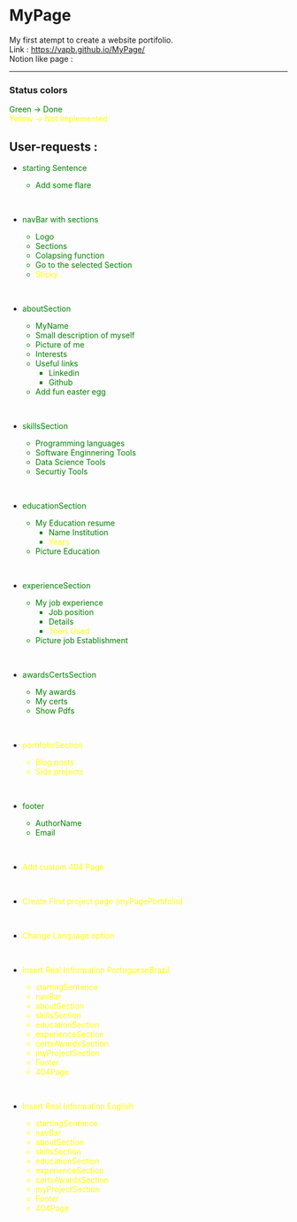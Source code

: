 # MyPage

My first atempt to create a website portifolio. <br>
Link : https://vapb.github.io/MyPage/ <br>
Notion like page : 

---

### Status colors

<span style='color:green'>Green -> Done</span><br>
<span style='color:yellow'>Yellow -> Not Implemented</span>

## User-requests :

* <span style='color:green'> starting Sentence
    * Add some flare    
</span>

<br>

* <span style='color:green'> navBar with sections
    * Logo
    * Sections 
    * Colapsing function
    * Go to the selected Section </span>
    * <span style='color:yellow'> Sticky </span>

<br>

* <span style='color:green'> aboutSection
    * MyName
    * Small description of myself
    * Picture of me
    * Interests
    * Useful links
        * Linkedin
        * Github
    * Add fun easter egg
</span>

<br>


* <span style='color:green'> skillsSection
    * Programming languages
    * Software Enginnering Tools
    * Data Science Tools
    * Securtiy Tools
</span>

<br>


* <span style='color:green'> educationSection
    * My Education resume
        * Name Institution </span>
        * <span style='color:yellow'> Years </span>
    * Picture Education    
</span>

<br>


* <span style='color:green'> experienceSection
    * My job experience
        * Job position
        * Details
        * <span style='color:yellow'> Tools Used </span>
    * Picture job Establishment
</span>

<br>


* <span style='color:green'> awardsCertsSection
    * My awards
    * My certs
    * Show Pdfs
</span>

<br>


* <span style='color:yellow'> portifolioSection
    * Blog posts
    * Side projects
</span>    

<br>

* <span style='color:green'> footer
    * AuthorName
    * Email
</span>

<br>

* <span style='color:yellow'> Add custom 404 Page </span>

<br>

* <span style='color:yellow'> Create First project page (myPagePortifolio) </span>

<br>


* <span style='color:yellow'> Change Language option </span>

<br>

* <span style='color:yellow'> Insert Real Information PortugueseBrazil
    * startingSentence
    * navBar
    * aboutSection
    * skillsSection
    * educationSection 
    * experienceSection
    * certsAwardsSection
    * myProjectSection
    * Footer
    * 404Page
</span>

<br>

* <span style='color:yellow'> Insert Real Information English
    * startingSentence
    * navBar
    * aboutSection
    * skillsSection
    * educationSection 
    * experienceSection
    * certsAwardsSection
    * myProjectSection
    * Footer
    * 404Page
</span>

